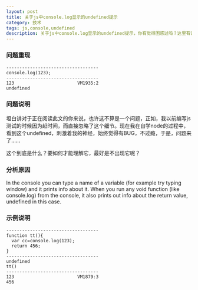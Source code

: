 ```yaml
---
layout: post
title: 关于js中console.log显示的undefined提示
category: 技术
tags: js,console,undefined
description: 关于js中console.log显示的undefined提示，你有觉得困惑过吗？这里有详解
---
```


### 问题重现

    -----------------------------------
    console.log(123);
    -----------------------------------
    123                        VM1935:2 
    undefined

### 问题说明

坦白讲对于正在阅读此文的你来说，也许这不算是一个问题，正如，我以前编写js测试的时候因为赶时间，而直接忽略了这个细节。现在我在自学node的过程中，看到这个undefined，刺激着我的神经，始终觉得有BUG，不过瘾，于是，问题来了……

这个到底是什么？要如何才能理解它，最好是不出现它呢？

### 分析原因

In the console you can type a name of a variable (for example try typing window) and it prints info about it. When you run any void function (like console.log) from the console, it also prints out info about the return value, undefined in this case.

### 示例说明

    -----------------------------------
    function tt(){
      var cc=console.log(123);
      return 456;
    }
    -----------------------------------
    undefined
    tt()
    -----------------------------------
    123                        VM1879:3
    456
